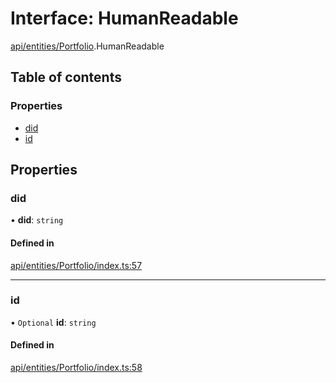 # Interface: HumanReadable

[api/entities/Portfolio](../wiki/api.entities.Portfolio).HumanReadable

## Table of contents

### Properties

- [did](../wiki/api.entities.Portfolio.HumanReadable#did)
- [id](../wiki/api.entities.Portfolio.HumanReadable#id)

## Properties

### did

• **did**: `string`

#### Defined in

[api/entities/Portfolio/index.ts:57](https://github.com/PolymathNetwork/polymesh-sdk/blob/299ce247/src/api/entities/Portfolio/index.ts#L57)

___

### id

• `Optional` **id**: `string`

#### Defined in

[api/entities/Portfolio/index.ts:58](https://github.com/PolymathNetwork/polymesh-sdk/blob/299ce247/src/api/entities/Portfolio/index.ts#L58)

